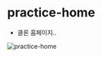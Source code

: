 # practice-home
- 클론 홈페이지..
 
![practice-home](https://user-images.githubusercontent.com/68048248/108810949-a02efe80-75ef-11eb-89c0-9618304bd2f5.gif)
